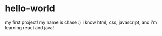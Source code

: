 # hello-world
my first project!
my name is chase :)
i know html, css, javascript, and i'm learning react and java!
